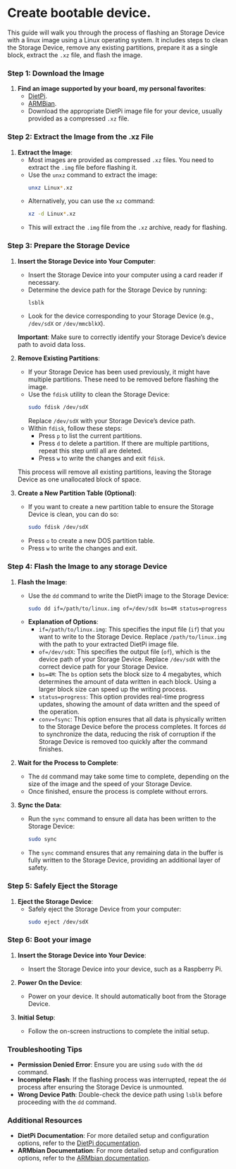 # Create bootable device.

This guide will walk you through the process of flashing an Storage Device with a linux image using a Linux operating system. It includes steps to clean the Storage Device, remove any existing partitions, prepare it as a single block, extract the `.xz` file, and flash the image.

### Step 1: Download the Image
1. **Find an image supported by your board, my personal favorites**:
   - [DietPi](https://dietpi.com).
   - [ARMBian](https://fi.mirror.armbian.de/dl/).
   - Download the appropriate DietPi image file for your device, usually provided as a compressed `.xz` file.


### Step 2: Extract the Image from the .xz File
1. **Extract the Image**:
   - Most images are provided as compressed `.xz` files. You need to extract the `.img` file before flashing it.
   - Use the `unxz` command to extract the image:
     ```bash
     unxz Linux*.xz
     ```
   - Alternatively, you can use the `xz` command:
     ```bash
     xz -d Linux*.xz
     ```
   - This will extract the `.img` file from the `.xz` archive, ready for flashing.

### Step 3: Prepare the Storage Device
1. **Insert the Storage Device into Your Computer**:
   - Insert the Storage Device into your computer using a card reader if necessary.
   - Determine the device path for the Storage Device by running:
     ```bash
     lsblk
     ```
   - Look for the device corresponding to your Storage Device (e.g., `/dev/sdX` or `/dev/mmcblkX`).

   **Important**: Make sure to correctly identify your Storage Device’s device path to avoid data loss.

2. **Remove Existing Partitions**:
   - If your Storage Device has been used previously, it might have multiple partitions. These need to be removed before flashing the image.
   - Use the `fdisk` utility to clean the Storage Device:
     ```bash
     sudo fdisk /dev/sdX
     ```
     Replace `/dev/sdX` with your Storage Device’s device path.
   - Within `fdisk`, follow these steps:
     - Press `p` to list the current partitions.
     - Press `d` to delete a partition. If there are multiple partitions, repeat this step until all are deleted.
     - Press `w` to write the changes and exit `fdisk`.

   This process will remove all existing partitions, leaving the Storage Device as one unallocated block of space.

3. **Create a New Partition Table (Optional)**:
   - If you want to create a new partition table to ensure the Storage Device is clean, you can do so:
     ```bash
     sudo fdisk /dev/sdX
     ```
   - Press `o` to create a new DOS partition table.
   - Press `w` to write the changes and exit.



### Step 4: Flash the Image to any storage Device

1. **Flash the Image**:
   - Use the `dd` command to write the DietPi image to the Storage Device:
     ```bash
     sudo dd if=/path/to/linux.img of=/dev/sdX bs=4M status=progress conv=fsync
     ```
   - **Explanation of Options**:
     - `if=/path/to/linux.img`: This specifies the input file (`if`) that you want to write to the Storage Device. Replace `/path/to/linux.img` with the path to your extracted DietPi image file.
     - `of=/dev/sdX`: This specifies the output file (`of`), which is the device path of your Storage Device. Replace `/dev/sdX` with the correct device path for your Storage Device.
     - `bs=4M`: The `bs` option sets the block size to 4 megabytes, which determines the amount of data written in each block. Using a larger block size can speed up the writing process.
     - `status=progress`: This option provides real-time progress updates, showing the amount of data written and the speed of the operation.
     - `conv=fsync`: This option ensures that all data is physically written to the Storage Device before the process completes. It forces `dd` to synchronize the data, reducing the risk of corruption if the Storage Device is removed too quickly after the command finishes.

2. **Wait for the Process to Complete**:
   - The `dd` command may take some time to complete, depending on the size of the image and the speed of your Storage Device.
   - Once finished, ensure the process is complete without errors.

3. **Sync the Data**:
   - Run the `sync` command to ensure all data has been written to the Storage Device:
     ```bash
     sudo sync
     ```
   - The `sync` command ensures that any remaining data in the buffer is fully written to the Storage Device, providing an additional layer of safety.


### Step 5: Safely Eject the Storage
1. **Eject the Storage Device**:
   - Safely eject the Storage Device from your computer:
     ```bash
     sudo eject /dev/sdX
     ```

### Step 6: Boot your image
1. **Insert the Storage Device into Your Device**:
   - Insert the Storage Device into your device, such as a Raspberry Pi.

2. **Power On the Device**:
   - Power on your device. It should automatically boot from the Storage Device.

3. **Initial Setup**:
   - Follow the on-screen instructions to complete the initial setup.

### Troubleshooting Tips
- **Permission Denied Error**: Ensure you are using `sudo` with the `dd` command.
- **Incomplete Flash**: If the flashing process was interrupted, repeat the `dd` process after ensuring the Storage Device is unmounted.
- **Wrong Device Path**: Double-check the device path using `lsblk` before proceeding with the `dd` command.

### Additional Resources
- **DietPi Documentation**: For more detailed setup and configuration options, refer to the [DietPi documentation](https://dietpi.com/docs/).
- **ARMbian Documentation**: For more detailed setup and configuration options, refer to the [ARMbian documentation](https://docs.armbian.com/).
